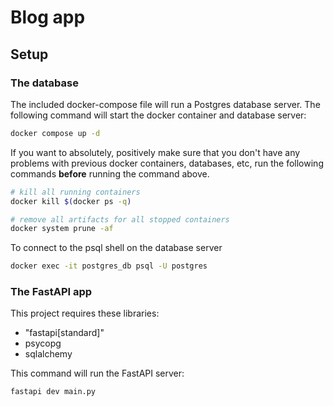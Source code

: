 # Blog app

## Setup

### The database

The included docker-compose file will run a Postgres database server. The
following command will start the docker container and database server:

```bash
docker compose up -d
```

If you want to absolutely, positively make sure that you don't have any
problems with previous docker containers, databases, etc, run the
following commands **before** running the command above.

```bash
# kill all running containers
docker kill $(docker ps -q)

# remove all artifacts for all stopped containers
docker system prune -af
```

To connect to the psql shell on the database server

```bash
docker exec -it postgres_db psql -U postgres
```

### The FastAPI app

This project requires these libraries:

* "fastapi[standard]"
* psycopg
* sqlalchemy

This command will run the FastAPI server:

```bash
fastapi dev main.py
```
